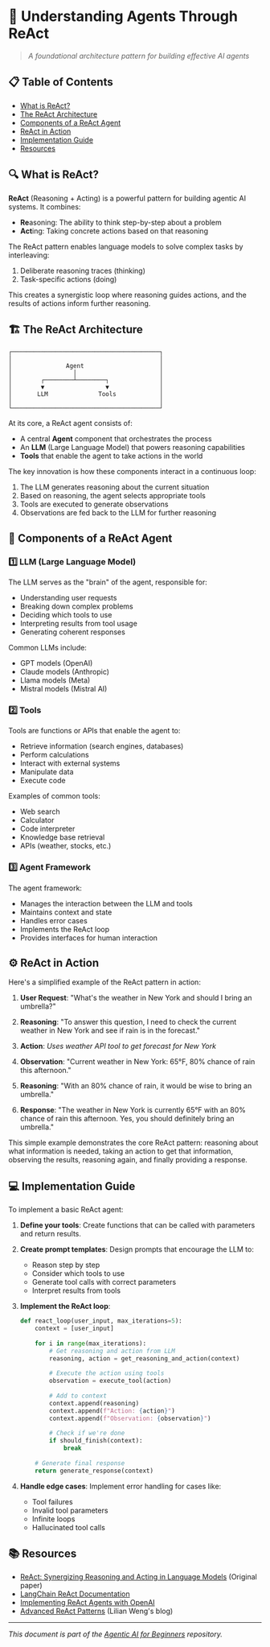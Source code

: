 # 🧠 Understanding Agents Through ReAct

> *A foundational architecture pattern for building effective AI agents*

## 📋 Table of Contents

- [What is ReAct?](#-what-is-react)
- [The ReAct Architecture](#-the-react-architecture)
- [Components of a ReAct Agent](#-components-of-a-react-agent)
- [ReAct in Action](#-react-in-action)
- [Implementation Guide](#-implementation-guide)
- [Resources](#-resources)

## 🔍 What is ReAct?

**ReAct** (Reasoning + Acting) is a powerful pattern for building agentic AI systems. It combines:

- **Re**asoning: The ability to think step-by-step about a problem
- **Act**ing: Taking concrete actions based on that reasoning

The ReAct pattern enables language models to solve complex tasks by interleaving:
1. Deliberate reasoning traces (thinking)
2. Task-specific actions (doing)

This creates a synergistic loop where reasoning guides actions, and the results of actions inform further reasoning.

## 🏗️ The ReAct Architecture

```
┌─────────────────────────────────────────┐
│                                         │
│               Agent                     │
│                 │                       │
│        ┌────────┴────────┐              │
│        ▼                 ▼              │
│       LLM              Tools            │
│                                         │
└─────────────────────────────────────────┘
```

At its core, a ReAct agent consists of:

- A central **Agent** component that orchestrates the process
- An **LLM** (Large Language Model) that powers reasoning capabilities
- **Tools** that enable the agent to take actions in the world

The key innovation is how these components interact in a continuous loop:

1. The LLM generates reasoning about the current situation
2. Based on reasoning, the agent selects appropriate tools
3. Tools are executed to generate observations
4. Observations are fed back to the LLM for further reasoning

## 🧩 Components of a ReAct Agent

### 1️⃣ LLM (Large Language Model)

The LLM serves as the "brain" of the agent, responsible for:

- Understanding user requests
- Breaking down complex problems
- Deciding which tools to use
- Interpreting results from tool usage
- Generating coherent responses

Common LLMs include:
- GPT models (OpenAI)
- Claude models (Anthropic)
- Llama models (Meta)
- Mistral models (Mistral AI)

### 2️⃣ Tools

Tools are functions or APIs that enable the agent to:

- Retrieve information (search engines, databases)
- Perform calculations
- Interact with external systems
- Manipulate data
- Execute code

Examples of common tools:
- Web search
- Calculator
- Code interpreter
- Knowledge base retrieval
- APIs (weather, stocks, etc.)

### 3️⃣ Agent Framework

The agent framework:
- Manages the interaction between the LLM and tools
- Maintains context and state
- Handles error cases
- Implements the ReAct loop
- Provides interfaces for human interaction

## ⚙️ ReAct in Action

Here's a simplified example of the ReAct pattern in action:

1. **User Request**: "What's the weather in New York and should I bring an umbrella?"

2. **Reasoning**: "To answer this question, I need to check the current weather in New York and see if rain is in the forecast."

3. **Action**: *Uses weather API tool to get forecast for New York*

4. **Observation**: "Current weather in New York: 65°F, 80% chance of rain this afternoon."

5. **Reasoning**: "With an 80% chance of rain, it would be wise to bring an umbrella."

6. **Response**: "The weather in New York is currently 65°F with an 80% chance of rain this afternoon. Yes, you should definitely bring an umbrella."

This simple example demonstrates the core ReAct pattern: reasoning about what information is needed, taking an action to get that information, observing the results, reasoning again, and finally providing a response.

## 💻 Implementation Guide

To implement a basic ReAct agent:

1. **Define your tools**: Create functions that can be called with parameters and return results.

2. **Create prompt templates**: Design prompts that encourage the LLM to:
   - Reason step by step
   - Consider which tools to use
   - Generate tool calls with correct parameters
   - Interpret results from tools

3. **Implement the ReAct loop**:
   ```python
   def react_loop(user_input, max_iterations=5):
       context = [user_input]
       
       for i in range(max_iterations):
           # Get reasoning and action from LLM
           reasoning, action = get_reasoning_and_action(context)
           
           # Execute the action using tools
           observation = execute_tool(action)
           
           # Add to context
           context.append(reasoning)
           context.append(f"Action: {action}")
           context.append(f"Observation: {observation}")
           
           # Check if we're done
           if should_finish(context):
               break
       
       # Generate final response
       return generate_response(context)
   ```

4. **Handle edge cases**: Implement error handling for cases like:
   - Tool failures
   - Invalid tool parameters
   - Infinite loops
   - Hallucinated tool calls

## 📚 Resources

- [ReAct: Synergizing Reasoning and Acting in Language Models](https://arxiv.org/abs/2210.03629) (Original paper)
- [LangChain ReAct Documentation](https://python.langchain.com/docs/modules/agents/agent_types/react)
- [Implementing ReAct Agents with OpenAI](https://platform.openai.com/docs/guides/function-calling)
- [Advanced ReAct Patterns](https://lilianweng.github.io/posts/2023-06-23-agent/) (Lilian Weng's blog)

---

*This document is part of the [Agentic AI for Beginners](https://github.com/Yash-Kavaiya/Agentic-AI-for-Beginners) repository.*